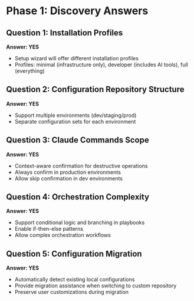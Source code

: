 # Phase 1: Discovery Answers

## Question 1: Installation Profiles
**Answer: YES**
- Setup wizard will offer different installation profiles
- Profiles: minimal (infrastructure only), developer (includes AI tools), full (everything)

## Question 2: Configuration Repository Structure
**Answer: YES**
- Support multiple environments (dev/staging/prod)
- Separate configuration sets for each environment

## Question 3: Claude Commands Scope
**Answer: YES**
- Context-aware confirmation for destructive operations
- Always confirm in production environments
- Allow skip confirmation in dev environments

## Question 4: Orchestration Complexity
**Answer: YES**
- Support conditional logic and branching in playbooks
- Enable if-then-else patterns
- Allow complex orchestration workflows

## Question 5: Configuration Migration
**Answer: YES**
- Automatically detect existing local configurations
- Provide migration assistance when switching to custom repository
- Preserve user customizations during migration